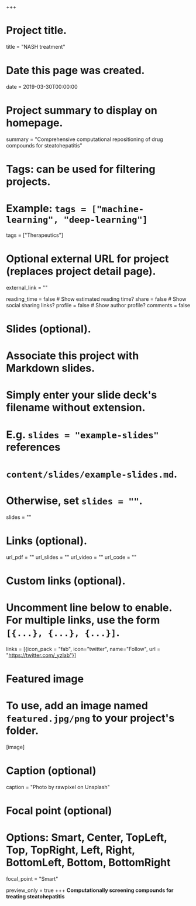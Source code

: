 +++
# Project title.
title = "NASH treatment"

# Date this page was created.
date = 2019-03-30T00:00:00

# Project summary to display on homepage.
summary = "Comprehensive computational repositioning of drug compounds for steatohepatitis"

# Tags: can be used for filtering projects.
# Example: `tags = ["machine-learning", "deep-learning"]`
tags = ["Therapeutics"]

# Optional external URL for project (replaces project detail page).
external_link = ""

reading_time = false  # Show estimated reading time?
share = false  # Show social sharing links?
profile = false  # Show author profile?
comments = false

# Slides (optional).
#   Associate this project with Markdown slides.
#   Simply enter your slide deck's filename without extension.
#   E.g. `slides = "example-slides"` references 
#   `content/slides/example-slides.md`.
#   Otherwise, set `slides = ""`.
slides = ""

# Links (optional).
url_pdf = ""
url_slides = ""
url_video = ""
url_code = ""



# Custom links (optional).
#   Uncomment line below to enable. For multiple links, use the form `[{...}, {...}, {...}]`.
links = [{icon_pack = "fab", icon="twitter", name="Follow", url = "https://twitter.com/_yzlab"}]

# Featured image
# To use, add an image named `featured.jpg/png` to your project's folder. 
[image]
  # Caption (optional)
  caption = "Photo by rawpixel on Unsplash"
  

  # Focal point (optional)
  # Options: Smart, Center, TopLeft, Top, TopRight, Left, Right, BottomLeft, Bottom, BottomRight
  focal_point = "Smart"

   preview_only = true
+++
**Computationally screening compounds for treating steatohepatitis**
